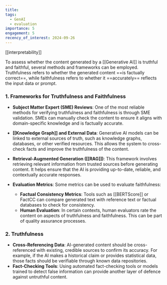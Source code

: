 ```yaml
---
title: 
tags:
  - GenAI
  - evaluation
importance: 5
engagement: 5
recency_of_interest: 2024-09-26
---
```

[[interpretability]]

To assess whether the content generated by a [[Generative AI]] is truthful and faithful, several methods and frameworks can be employed. Truthfulness refers to whether the generated content ==is factually correct==, while faithfulness refers to whether it ==accurately== reflects the input data or prompt.
### 1. **Frameworks for Truthfulness and Faithfulness**
   - **Subject Matter Expert (SME) Reviews**: One of the most reliable methods for verifying truthfulness and faithfulness is through SME validation. SMEs can manually check the content to ensure it aligns with domain-specific knowledge and is factually accurate.
   
   - **[[Knowledge Graph]] and External Data**: Generative AI models can be linked to external sources of truth, such as knowledge graphs, databases, or other verified resources. This allows the system to cross-check facts and improve the truthfulness of the content.
   
   - **Retrieval-Augmented Generation ([[RAG]])**: This framework involves retrieving relevant information from trusted sources before generating content. It helps ensure that the AI is providing up-to-date, reliable, and contextually accurate responses.
   
   - **Evaluation Metrics**: Some metrics can be used to evaluate faithfulness:
     - **Factual Consistency Metrics**: Tools such as [[BERTScore]] or FactCC can compare generated text with reference text or factual databases to check for consistency.
     - **Human Evaluation**: In certain contexts, human evaluators rate the content on aspects of truthfulness and faithfulness. This can be part of quality assurance processes.
     
### 2. **Truthfulness**
   - **Cross-Referencing Data**: AI-generated content should be cross-referenced with existing, credible sources to confirm its accuracy. For example, if the AI makes a historical claim or provides statistical data, those facts should be verifiable through known data repositories.
   - **Fact-Checking Tools**: Using automated fact-checking tools or models trained to detect false information can provide another layer of defence against untruthful content.